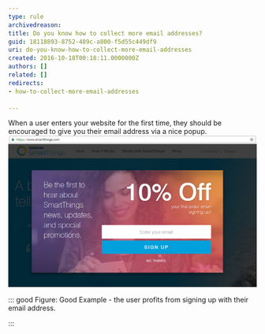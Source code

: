 ```yaml
---
type: rule
archivedreason: 
title: Do you know how to collect more email addresses?
guid: 18118893-8752-489c-a800-f5d55c449df9
uri: do-you-know-how-to-collect-more-email-addresses
created: 2016-10-18T00:18:11.0000000Z
authors: []
related: []
redirects:
- how-to-collect-more-email-addresses

---
```


When a user enters your website for the first time, they should be encouraged to give you their email address via a nice popup.
![](goodExampleEmailCollection.jpg)

::: good
Figure: Good Example - the user profits from signing up with their email address.

:::

<!--endintro-->
